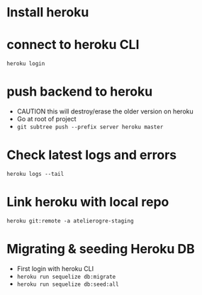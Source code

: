 
# Install heroku
# connect to heroku CLI
`heroku login`

# push backend to heroku
- CAUTION this will destroy/erase the older version on heroku
- Go at root of project
- `git subtree push --prefix server heroku master`

# Check latest logs and errors
`heroku logs --tail`

# Link heroku with local repo
`heroku git:remote -a atelierogre-staging`

# Migrating & seeding Heroku DB
- First login with heroku CLI
- `heroku run sequelize db:migrate`
- `heroku run sequelize db:seed:all`
